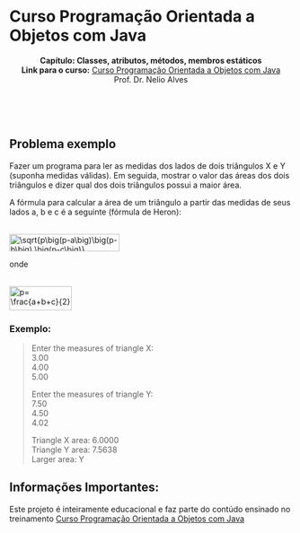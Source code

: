 # Curso Programação Orientada a Objetos com Java
<p align='center'>
<b>Capítulo: Classes, atributos, métodos, membros estáticos</b> <br>
<b>Link para o curso:</b> <a href="https://www.udemy.com/course/java-curso-completo">Curso Programação Orientada a Objetos com Java</a> <br>
Prof. Dr. Nelio Alves
</p>

<br><br><br>

<h2>Problema exemplo</h2>
<p>Fazer um programa para ler as medidas dos lados de dois triângulos X e Y (suponha medidas
válidas). Em seguida, mostrar o valor das áreas dos dois triângulos e dizer qual dos dois triângulos
possui a maior área.</p>
<p>A fórmula para calcular a área de um triângulo a partir das medidas de seus lados a, b e c é a
seguinte (fórmula de Heron):</p><br>
<img src="https://bit.ly/3BbixyT" align="center" border="0" alt=" \sqrt{p\big(p-a\big)\big(p-b\big) \big(p-c\big)}    " width="196" height="31" /> <br>
<p>onde</p> <br>
<img src="https://bit.ly/3mJeN1P" align="center" border="0" alt="p= \frac{a+b+c}{2} " width="111" height="43" />
<br>
<h3>Exemplo:</h3>
<blockquote>
<p>Enter the measures of triangle X:<br>
3.00<br>
4.00<br>
5.00</p>
<p>Enter the measures of triangle Y:<br>
7.50<br>
4.50<br>
4.02</p>
<p>Triangle X area: 6.0000<br>
Triangle Y area: 7.5638<br>
Larger area: Y</p>
</blockquote>

<h2>Informações Importantes:</h2>
<p>Este projeto é inteiramente educacional e faz parte do contúdo ensinado no treinamento <a href="https://www.udemy.com/course/java-curso-completo">Curso Programação Orientada a Objetos com Java</a></p>
